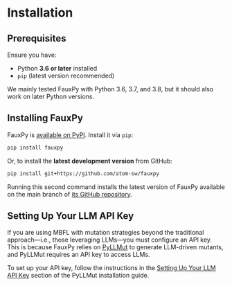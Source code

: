 # Installation

## Prerequisites  

Ensure you have:

- Python **3.6 or later** installed  
- `pip` (latest version recommended)  

We mainly tested FauxPy with Python 3.6, 3.7, and 3.8, but it should
also work on later Python versions.

## Installing FauxPy

FauxPy is [available on PyPI](https://pypi.org/project/fauxpy/). Install it via `pip`:

``` bash
pip install fauxpy
```

Or, to install the **latest development version** from GitHub:

``` bash
pip install git+https://github.com/atom-sw/fauxpy
```

Running this second command installs the latest version
of FauxPy available on the main branch of
[its GitHub repository](https://github.com/atom-sw/fauxpy).

## Setting Up Your LLM API Key

If you are using MBFL with mutation strategies beyond the traditional 
approach—i.e., those leveraging LLMs—you must 
configure an API key. This is because FauxPy relies on 
[PyLLMut](https://pyllmut.readthedocs.io/) 
to generate LLM-driven mutants, and PyLLMut requires 
an API key to access LLMs.

To set up your API key, follow the instructions in the 
[Setting Up Your LLM API Key](https://pyllmut.readthedocs.io/en/latest/user/install/#setting-up-your-llm-api-key) 
section of 
the PyLLMut installation guide.
